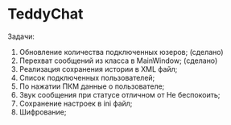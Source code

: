 # TeddyChat
Задачи:
1) Обновление количества подключенных юзеров; (сделано)
2) Перехват сообщений из класса в MainWindow; (сделано)
3) Реализация сохранения истории в XML файл;
4) Список подключенных пользователей;
5) По нажатии ПКМ данные о пользователе;
6) Звук сообщения при статусе отличном от Не беспокоить;
7) Сохранение настроек в ini файл;
8) Шифрование;
